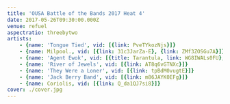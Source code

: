 ```yaml
---
title: 'OUSA Battle of the Bands 2017 Heat 4'
date: 2017-05-26T09:30:00.000Z
venue: refuel
aspectratio: threebytwo
artists:
    - {name: 'Tongue Tied', vid: [{link: PveTYkozNjs}]}
    - {name: Milpool., vid: [{link: 31c3JarZa-E}, {link: ZMf3ZOSGu7A}]}
    - {name: 'Agent Ewok', vid: [{title: Tarantula, link: WG8IWALs0FU}, {title: 'Like a King', link: WTCwI2hW1dM}]}
    - {name: 'River of Jewels', vid: [{link: AT8q6vGTNXc}]}
    - {name: 'They Were a Loner', vid: [{link: tpBdM0vugtE}]}
    - {name: 'Jack Berry Band', vid: [{link: m86JAYK0EFg}]}
    - {name: Coriolis, vid: [{link: Q_da1QJ7si8}]}
cover: ./cover.jpg
---
```


